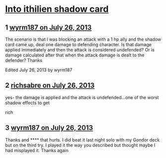 # [Into ithilien shadow card](https://community.fantasyflightgames.com/topic/87172-into-ithilien-shadow-card/)

## 1 [wyrm187 on July 26, 2013](https://community.fantasyflightgames.com/topic/87172-into-ithilien-shadow-card/?do=findComment&comment=823141)

The scenario is that I was blocking an attack with a 1 hp ally and the shadow card came up, deal one damage to defending character. Is that damage applied immediately and then the attack is considered undefended? Or is damage calculated after that when the attack damage is dealt to the defender? Thanks

Edited July 26, 2013 by wyrm187

## 2 [richsabre on July 26, 2013](https://community.fantasyflightgames.com/topic/87172-into-ithilien-shadow-card/?do=findComment&comment=823148)

yes- the damage is applied and the attack is undefended...one of the worst shadow effects to get

rich

## 3 [wyrm187 on July 26, 2013](https://community.fantasyflightgames.com/topic/87172-into-ithilien-shadow-card/?do=findComment&comment=823157)

Thanks and **** that hurts. I did beat it last night solo with my Gondor deck but on the third try. I played it the way you described but thought maybe I had misplayed it. Thanks again

